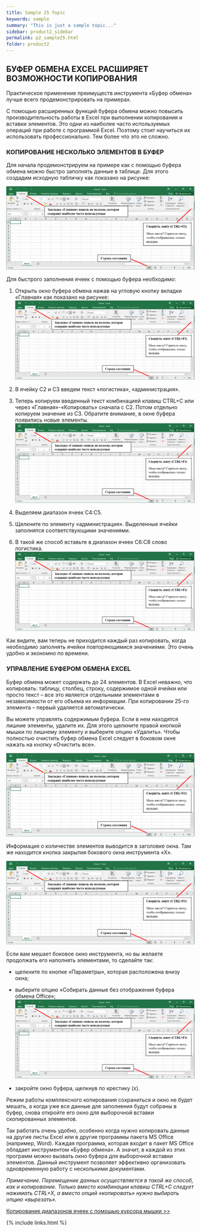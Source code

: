 ```yaml
---
title: Sample 25 Topic
keywords: sample
summary: "This is just a sample topic..."
sidebar: product2_sidebar
permalink: p2_sample25.html
folder: product2
---
```


## БУФЕР ОБМЕНА EXCEL РАСШИРЯЕТ ВОЗМОЖНОСТИ КОПИРОВАНИЯ

Практическое применение преимуществ инструмента «Буфер обмена» лучше всего продемонстрировать на примерах.

С помощью расширенных функций буфера обмена можно повысить производительность работы в Excel при выполнении копирования и вставки элементов. Это одни из наиболее часто используемых операций при работе с программой Excel. Поэтому стоит научиться их использовать профессионально. Тем более что это не сложно.

### КОПИРОВАНИЕ НЕСКОЛЬКО ЭЛЕМЕНТОВ В БУФЕР

Для начала продемонстрируем на примере как с помощью буфера обмена можно быстро заполнять данные в таблице. Для этого создадим исходную табличку как показано на рисунке:

![картинка](/images/img11.png)

Для быстрого заполнения ячеек с помощью буфера необходимо:

1. Открыть окно буфера обмена нажав на угловую кнопку вкладки «Главная» как показано на рисунке:
    ![картинка](/images/img11.png)

2. В ячейку C2 и C3 введем текст «логистика», «администрация».

3. Теперь копируем введенный текст комбинацией клавиш CTRL+C или через «Главная»-«Копировать» сначала с C2. Потом отдельно копируем значение из C3. Обратите внимание, в окне буфера появились новые элементы.
    ![картинка](/images/img11.png)

4. Выделяем диапазон ячеек C4:C5.

5. Щелкните по элементу «администрация». Выделенные ячейки заполнятся соответствующими значениями.

6. В такой же способ вставьте в диапазон ячеек C6:C8 слово логистика.
    ![картинка](/images/img11.png)

Как видите, вам теперь не приходится каждый раз копировать, когда необходимо заполнять ячейки повторяющимися значениями. Это очень удобно и экономно по времени.

### УПРАВЛЕНИЕ БУФЕРОМ ОБМЕНА EXCEL

Буфер обмена может содержать до 24 элементов. В Excel неважно, что копировать: таблицу, столбец, строку, содержимое одной ячейки или просто текст – все это является отдельными элементами в независимости от его объема их информации. При копировании 25-го элемента – первый удаляется автоматически.

Вы можете управлять содержимым буфера. Если в нем находятся лишние элементы, удалите их. Для этого щелкните правой кнопкой мышки по лишнему элементу и выберите опцию «Удалить». Чтобы полностью очистить буфер обмена Excel следует в боковом окне нажать на кнопку «Очистить все».

![картинка](/images/img11.png)

Информация о количестве элементов выводится в заголовке окна. Там же находится кнопка закрытия бокового окна инструмента «X».

![картинка](/images/img11.png)
 
Если вам мешает боковое окно инструмента, но вы желаете продолжать его наполнять элементами, то сделайте так:

* щелкните по кнопке «Параметры», которая расположена внизу окна;

* выберите опцию «Собирать данные без отображения буфера обмена Office»;
    ![картинка](/images/img11.png)

* закройте окно буфера, щелкнув по крестику (х).

Режим работы комплексного копирования сохраниться и окно не будет мешать, а когда уже все данные для заполнения будут собраны в буфер, снова откройте его окно для выборочной вставки скопированных элементов.

Так работать очень удобно, особенно когда нужно копировать данные на другие листы Excel или в другие программы пакета MS Office (например, Word). Каждая программа, которая входит в пакет MS Office обладает инструментом «Буфер обмена». А значит, в каждой из этих программ можно вызвать окно буфера для выборочной вставки элементов. Данный инструмент позволяет эффективно организовать одновременную работу с несколькими документами.

_Примечание. Перемещение данных осуществляется в такой же способ, как и копирование. Только вместо комбинации клавиш CTRL+C следует нажимать CTRL+X, а вместо опций «копировать» нужно выбирать опцию «вырезать»._

[Копирование диапазонов ячеек с помощью курсора мышки >>](p2_sample26.html)

{% include links.html %}
